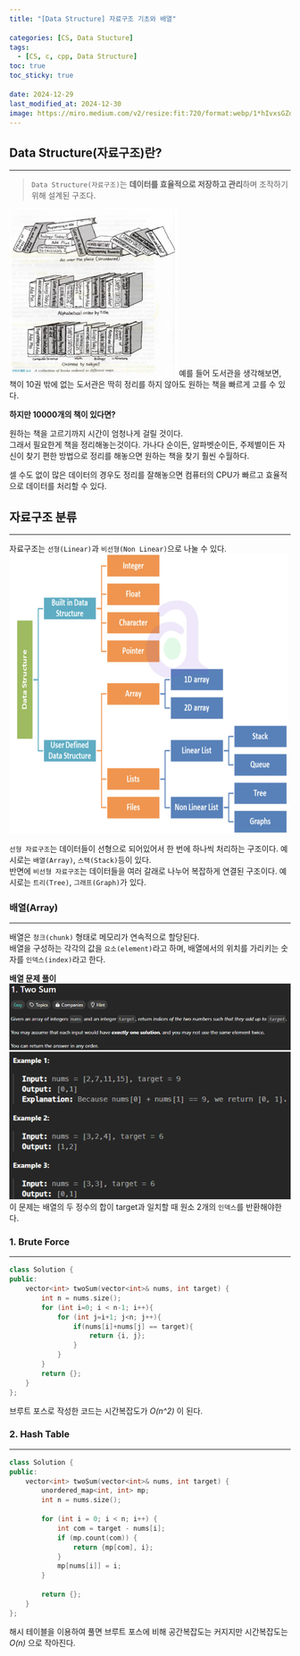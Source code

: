 ```yaml
---
title: "[Data Structure] 자료구조 기초와 배열"

categories: [CS, Data Stucture]
tags:
  - [CS, c, cpp, Data Structure]
toc: true
toc_sticky: true

date: 2024-12-29
last_modified_at: 2024-12-30
image: https://miro.medium.com/v2/resize:fit:720/format:webp/1*hIvxsGZdM3p6mktboskoYg.png
---
```

## Data Structure(자료구조)란?
---
>`Data Structure(자료구조)`는 **데이터를 효율적으로 저장하고 관리**하며 조작하기 위해 설계된 구조다.
>

<img src="../assets/img/DS lib.png" width="300" height="300"/>  
예를 들어 도서관을 생각해보면, 책이 10권 밖에 없는 도서관은 딱히 정리를 하지 않아도 원하는 책을 빠르게 고를 수 있다.  

**하지만 10000개의 책이 있다면?**

원하는 책을 고르기까지 시간이 엄청나게 걸릴 것이다.  
그래서 필요한게 책을 정리해놓는것이다. 가나다 순이든, 알파벳순이든, 주제별이든 자신이 찾기 편한 방법으로 정리를 해놓으면 원하는 책을 찾기 훨씬 수월하다.

셀 수도 없이 많은 데이터의 경우도 정리를 잘해놓으면 컴퓨터의 CPU가 빠르고 효율적으로 데이터를 처리할 수 있다.

## 자료구조 분류
---
자료구조는 `선형(Linear)`과 `비선형(Non Linear)`으로 나눌 수 있다.
<img src="../assets/img/type.png" width="500" height="500"/>

`선형 자료구조`는 데이터들이 선형으로 되어있어서 한 번에 하나씩 처리하는 구조이다. 예시로는 `배열(Array)`, `스택(Stack)`등이 있다.  
반면에 `비선형 자료구조`는 데이터들을 여러 갈래로 나누어 복잡하게 연결된 구조이다. 예시로는 `트리(Tree)`, `그래프(Graph)`가 있다.

### 배열(Array)
---

배열은 `청크(chunk)` 형태로 메모리가 연속적으로 할당된다.  
배열을 구성하는 각각의 값을 `요소(element)`라고 하며, 배열에서의 위치를 가리키는 숫자를 `인덱스(index)`라고 한다.

**배열 문제 풀이**  
<img src="../assets/img/TwoSum.png"> 
<img src="../assets/img/TwoSumex.png">  
이 문제는 배열의 두 정수의 합이 target과 일치할 때 원소 2개의 `인덱스`를 반환해야한다.

### 1. Brute Force
---
```c++
class Solution {
public:
    vector<int> twoSum(vector<int>& nums, int target) {
        int n = nums.size();
        for (int i=0; i < n-1; i++){
            for (int j=i+1; j<n; j++){
                if(nums[i]+nums[j] == target){
                    return {i, j};
                } 
            }
        }
        return {};
    } 
};
```
브루트 포스로 작성한 코드는 시간복잡도가 *O(n^2)* 이 된다.
### 2. Hash Table
---
```c++
class Solution {
public:
    vector<int> twoSum(vector<int>& nums, int target) {
        unordered_map<int, int> mp;
        int n = nums.size();

        for (int i = 0; i < n; i++) {
            int com = target - nums[i];
            if (mp.count(com)) {
                return {mp[com], i};
            }
            mp[nums[i]] = i;
        }

        return {};
    }
};
```
해시 테이블을 이용하여 풀면 브루트 포스에 비해 공간복잡도는 커지지만 시간복잡도는 *O(n)* 으로 작아진다.
